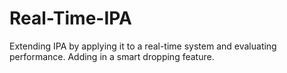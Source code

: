 # Real-Time-IPA
Extending IPA by applying it to a real-time system and evaluating performance. Adding in a smart dropping feature.
